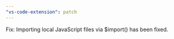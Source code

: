 ```yaml
---
"vs-code-extension": patch
---
```


Fix: Importing local JavaScript files via $import() has been fixed.
